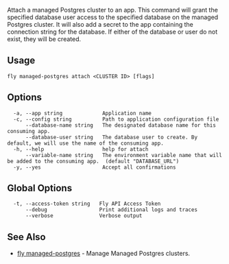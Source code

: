 Attach a managed Postgres cluster to an app. This command will grant the specified database user access to the
 specified database on the managed Postgres cluster. It will also
 add a secret to the app containing the connection string for the
 database. If either of the database or user do not exist, they will
 be created.

## Usage
~~~
fly managed-postgres attach <CLUSTER ID> [flags]
~~~

## Options

~~~
  -a, --app string             Application name
  -c, --config string          Path to application configuration file
      --database-name string   The designated database name for this consuming app.
      --database-user string   The database user to create. By default, we will use the name of the consuming app.
  -h, --help                   help for attach
      --variable-name string   The environment variable name that will be added to the consuming app.  (default "DATABASE_URL")
  -y, --yes                    Accept all confirmations
~~~

## Global Options

~~~
  -t, --access-token string   Fly API Access Token
      --debug                 Print additional logs and traces
      --verbose               Verbose output
~~~

## See Also

* [fly managed-postgres](/docs/flyctl/managed-postgres/)	 - Manage Managed Postgres clusters.

